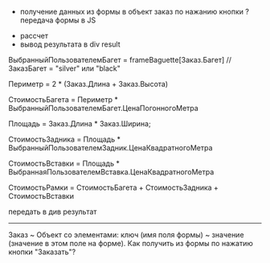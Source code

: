 
+ получение данных из формы в объект заказ по нажанию кнопки
    ? передача формы в JS
- рассчет
- вывод результата в div result



ВыбранныйПользователемБагет = frameBaguette[Заказ.Багет] // ЗаказБагет = "silver" или "black"

Периметр = 2 * (Заказ.Длина + Заказ.Высота)

СтоимостьБагета = Периметр * ВыбранныйПользователемБагет.ЦенаПогонногоМетра

Площадь = Заказ.Длина * Заказ.Ширина;

СтоимостьЗадника = Площадь * ВыбранныйПользователемЗадник.ЦенаКвадратногоМетра

СтоимостьВставки = Площадь * ВыбраннаяПользователемВставка.ЦенаКвадратногоМетра

СтоимостьРамки = СтоимостьБагета + СтоимостьЗадника + СтоимостьВставки

передать в див результат

****
Заказ ~ Объект со элементами: ключ (имя поля формы) ~ значение (значение в этом поле на форме). Как получить из формы по нажатию кнопки "Заказать"?